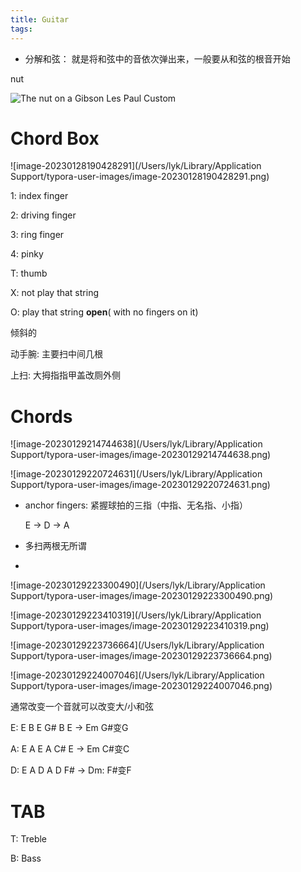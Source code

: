 ```yaml
---
title: Guitar
tags:
---
```


* 分解和弦： 就是将和弦中的音依次弹出来，一般要从和弦的根音开始



nut

![The nut on a Gibson Les Paul Custom](https://cdn.shopify.com/s/files/1/0013/6111/7231/files/there-is-the-nut_480x480.jpg?v=1638888093)

# Chord Box

![image-20230128190428291](/Users/lyk/Library/Application Support/typora-user-images/image-20230128190428291.png)

1: index finger

2: driving finger

3: ring finger

4: pinky

T: thumb





X: not play that string

O: play that string **open**( with no fingers on it)



倾斜的

动手腕: 主要扫中间几根

上扫: 大拇指指甲盖改厕外侧

# Chords

![image-20230129214744638](/Users/lyk/Library/Application Support/typora-user-images/image-20230129214744638.png)

![image-20230129220724631](/Users/lyk/Library/Application Support/typora-user-images/image-20230129220724631.png)



* anchor fingers: 紧握球拍的三指（中指、无名指、小指）

  E -> D -> A

  

* 多扫两根无所谓

* 





![image-20230129223300490](/Users/lyk/Library/Application Support/typora-user-images/image-20230129223300490.png)

![image-20230129223410319](/Users/lyk/Library/Application Support/typora-user-images/image-20230129223410319.png)



![image-20230129223736664](/Users/lyk/Library/Application Support/typora-user-images/image-20230129223736664.png)



![image-20230129224007046](/Users/lyk/Library/Application Support/typora-user-images/image-20230129224007046.png)



通常改变一个音就可以改变大/小和弦

E: E B E G# B E -> Em G#变G



A: E A E A C# E -> Em C#变C 

D:  E A D A D  F# ->  Dm: F#变F



# TAB

T: Treble

B: Bass
